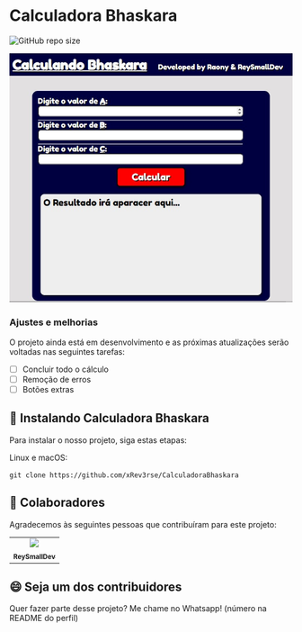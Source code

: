 # Calculadora Bhaskara

![GitHub repo size](https://img.shields.io/github/repo-size/iuricode/README-template?style=for-the-badge)

<img src="screenshot.jpg">

### Ajustes e melhorias

O projeto ainda está em desenvolvimento e as próximas atualizações serão voltadas nas seguintes tarefas:

- [ ] Concluir todo o cálculo
- [ ] Remoção de erros
- [ ] Botões extras 

## 🚀 Instalando Calculadora Bhaskara

Para instalar o nosso projeto, siga estas etapas:

Linux e macOS:
```
git clone https://github.com/xRev3rse/CalculadoraBhaskara
```

## 🤝 Colaboradores

Agradecemos às seguintes pessoas que contribuíram para este projeto:

<table>
  <tr>
    <td align="center">
      <a href="#">
        <img src="https://avatars.githubusercontent.com/u/88351922?v=4" width="100px;"/><br>
        <sub>
          <b>ReySmallDev</b>
        </sub>
      </a>
    </td>
  </tr>
</table>


## 😄 Seja um dos contribuidores<br>

Quer fazer parte desse projeto? Me chame no Whatsapp! (número na README do perfil)
